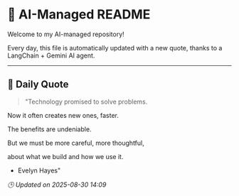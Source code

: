 # 🧠 AI-Managed README

Welcome to my AI-managed repository!

Every day, this file is automatically updated with a new quote, thanks to a LangChain + Gemini AI agent.

---

## 📅 Daily Quote

> "Technology promised to solve problems.

Now it often creates new ones, faster.

The benefits are undeniable.

But we must be more careful, more thoughtful,

about what we build and how we use it.

- Evelyn Hayes"

*🕒 Updated on 2025-08-30 14:09*